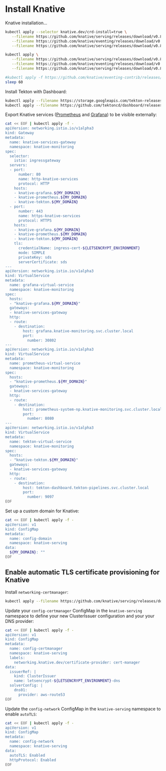 # Install Knative

Knative installation...

```bash
kubectl apply --selector knative.dev/crd-install=true \
   --filename https://github.com/knative/serving/releases/download/v0.8.0/serving.yaml \
   --filename https://github.com/knative/eventing/releases/download/v0.8.0/eventing.yaml \
   --filename https://github.com/knative/serving/releases/download/v0.8.0/monitoring.yaml

kubectl apply \
   --filename https://github.com/knative/serving/releases/download/v0.8.0/serving.yaml \
   --filename https://github.com/knative/eventing/releases/download/v0.8.0/eventing.yaml \
   --filename https://github.com/knative/serving/releases/download/v0.8.0/monitoring.yaml

#kubectl apply -f https://github.com/knative/eventing-contrib/releases/download/v0.8.0/github.yaml
sleep 60
```

Install Tekton with Dashboard:

```bash
kubectl apply --filename https://storage.googleapis.com/tekton-releases/latest/release.yaml
kubectl apply --filename https://github.com/tektoncd/dashboard/releases/download/v0.1.0/release.yaml
```

Export Knative services ([Prometheus](https://prometheus.io/) and
[Grafana](https://grafana.com/)) to be visible externally:

```bash
cat << EOF | kubectl apply -f -
apiVersion: networking.istio.io/v1alpha3
kind: Gateway
metadata:
  name: knative-services-gateway
  namespace: knative-monitoring
spec:
  selector:
    istio: ingressgateway
  servers:
  - port:
      number: 80
      name: http-knative-services
      protocol: HTTP
    hosts:
    - knative-grafana.${MY_DOMAIN}
    - knative-prometheus.${MY_DOMAIN}
    - knative-tekton.${MY_DOMAIN}
  - port:
      number: 443
      name: https-knative-services
      protocol: HTTPS
    hosts:
    - knative-grafana.${MY_DOMAIN}
    - knative-prometheus.${MY_DOMAIN}
    - knative-tekton.${MY_DOMAIN}
    tls:
      credentialName: ingress-cert-${LETSENCRYPT_ENVIRONMENT}
      mode: SIMPLE
      privateKey: sds
      serverCertificate: sds
---
apiVersion: networking.istio.io/v1alpha3
kind: VirtualService
metadata:
  name: grafana-virtual-service
  namespace: knative-monitoring
spec:
  hosts:
  - "knative-grafana.${MY_DOMAIN}"
  gateways:
  - knative-services-gateway
  http:
  - route:
    - destination:
        host: grafana.knative-monitoring.svc.cluster.local
        port:
          number: 30802
---
apiVersion: networking.istio.io/v1alpha3
kind: VirtualService
metadata:
  name: prometheus-virtual-service
  namespace: knative-monitoring
spec:
  hosts:
  - "knative-prometheus.${MY_DOMAIN}"
  gateways:
  - knative-services-gateway
  http:
  - route:
    - destination:
        host: prometheus-system-np.knative-monitoring.svc.cluster.local
        port:
          number: 8080
---
apiVersion: networking.istio.io/v1alpha3
kind: VirtualService
metadata:
  name: tekton-virtual-service
  namespace: knative-monitoring
spec:
  hosts:
  - "knative-tekton.${MY_DOMAIN}"
  gateways:
  - knative-services-gateway
  http:
  - route:
    - destination:
        host: tekton-dashboard.tekton-pipelines.svc.cluster.local
        port:
          number: 9097
EOF
```

Set up a custom domain for Knative:

```bash
cat << EOF | kubectl apply -f -
apiVersion: v1
kind: ConfigMap
metadata:
  name: config-domain
  namespace: knative-serving
data:
  ${MY_DOMAIN}: ""
EOF
```

## Enable automatic TLS certificate provisioning for Knative

Install `networking-certmanager`:

```bash
kubectl apply --filename https://github.com/knative/serving/releases/download/v0.8.0/serving-cert-manager.yaml
```

Update your `config-certmanager` ConfigMap in the `knative-serving` namespace to
define your new ClusterIssuer configuration and your your DNS provider:

```bash
cat << EOF | kubectl apply -f -
apiVersion: v1
kind: ConfigMap
metadata:
  name: config-certmanager
  namespace: knative-serving
  labels:
    networking.knative.dev/certificate-provider: cert-manager
data:
  issuerRef: |
    kind: ClusterIssuer
    name: letsencrypt-${LETSENCRYPT_ENVIRONMENT}-dns
  solverConfig: |
    dns01:
      provider: aws-route53
EOF
```

Update the `config-network` ConfigMap in the `knative-serving` namespace to enable
`autoTLS`:

```bash
cat << EOF | kubectl apply -f -
apiVersion: v1
kind: ConfigMap
metadata:
  name: config-network
  namespace: knative-serving
data:
  autoTLS: Enabled
  httpProtocol: Enabled
EOF
```
